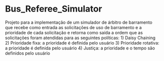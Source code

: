 # Bus_Referee_Simulator
Projeto para a implementação de um simulador de árbitro de barramento que recebe como entrada as solicitações de uso de barramento e a prioridade de cada solicitação e retorna como saída a ordem que as solicitações foram atendidas para as seguintes políticas: 1) Daisy Chaining 2) Prioridade fixa: a prioridade é definida pelo usuário 3) Prioridade rotativa: a prioridade é definida pelo usuário 4) Justiça: a prioridade e o tempo são definidos pelo usuário
